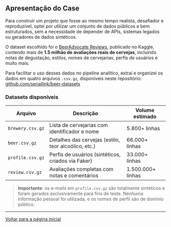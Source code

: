 ## Apresentação do Case

Para construir um projeto que fosse ao mesmo tempo realista, desafiador e reproduzível, optei por utilizar um conjunto de dados públicos e bem estruturados, sem a necessidade de depender de APIs, sistemas legados ou geradores de dados sintéticos.

O dataset escolhido foi o [BeerAdvocate Reviews](https://www.kaggle.com/datasets/thedevastator/1-5-million-beer-reviews-from-beer-advocate), publicado no Kaggle, contendo mais de **1.5 milhão de avaliações reais de cervejas**, incluindo notas de degustação, estilos, nomes de cervejarias, perfis de usuários e muito mais.

Para facilitar o uso desses dados no pipeline analítico, extraí e organizei os dados em quatro arquivos `.csv.gz`, disponíveis neste repositório: [github.com/seriallink/beer-datasets](https://github.com/seriallink/beer-datasets)

### Datasets disponíveis

| Arquivo          | Descrição                                            | Volume estimado   |
| ---------------- | ---------------------------------------------------- | ----------------- |
| `brewery.csv.gz` | Lista de cervejarias com identificador e nome        | 5.800+ linhas     |
| `beer.csv.gz`    | Detalhes das cervejas (estilo, teor alcoólico, etc.) | 66.000+ linhas    |
| `profile.csv.gz` | Perfis de usuários (sintéticos, criados via Faker)   | 33.000+ linhas    |
| `review.csv.gz`  | Avaliações completas com notas e comentários         | 1.500.000+ linhas |

> **Importante**: os e-mails em `profile.csv.gz` são totalmente sintéticos e foram gerados exclusivamente para fins de teste. Nenhuma informação pessoal foi utilizada, e os nomes de perfil são de domínio público.

---

[Voltar para a página inicial](../README.md)